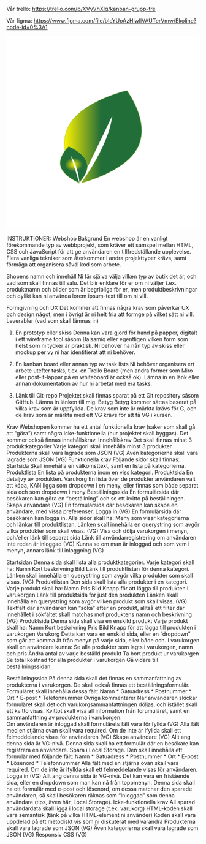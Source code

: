 
Vår trello:
https://trello.com/b/XVyVhXlq/kanban-grupp-tre

Vår figma: 
https://www.figma.com/file/bIcYUoAzHiwllVAUTerVmw/Ekoline?node-id=0%3A1


<img src="styles\sass\img\android-chrome-512x512.png" style="40px">


INSTRUKTIONER:
Webshop
Bakgrund
En webshop är en vanligt förekommande typ av webbprojekt, som kräver ett samspel mellan HTML, CSS och JavaScript för att ge användaren en tillfredställande upplevelse. Flera vanliga tekniker som återkommer i andra projekttyper krävs, samt förmåga att organisera såväl kod som arbete. 

Shopens namn och innehåll
Ni får själva välja vilken typ av butik det är, och vad som skall finnas till salu. 
Det blir enklare för er om ni väljer t.ex. produktnamn och bilder som är begripliga för er, men produktbeskrivningar och dylikt kan ni använda lorem ipsum-text till om ni vill. 

Formgivning och UX
Det kommer att finnas några krav som påverkar UX och design något, men i övrigt är ni helt fria att formge på vilket sätt ni vill. 
Leverabler (vad som skall lämnas in)
1. En prototyp eller skiss
Denna kan vara gjord för hand på papper, digitalt i ett wireframe tool såsom Balsamiq eller egentligen vilken form som helst som ni tycker är praktisk. 
Ni behöver ha nån typ av skiss eller mockup per vy ni har identifierat att ni behöver. 

2. En kanban board eller annan typ av task lists
Ni behöver organisera ert arbete utefter tasks, t.ex. en Trello Board (men andra former som Miro eller post-it-lappar på en whiteboard är också ok). Lämna in en länk eller annan dokumentation av hur ni arbetat med era tasks. 

3. Länk till Git-repo
Projektet skall finnas sparat på ett Git repository såsom GitHub. Lämna in länken till mig. 
Betyg
Betyg kommer sättas baserat på vilka krav som är uppfyllda. De krav som inte är märkta krävs för G, och de krav som är märkta med ett VG krävs för att få VG i kursen. 

Krav
Webshopen kommer ha ett antal funktionella krav (saker som skall gå att “göra”) samt några icke-funktionella (hur projektet skall byggas). Det kommer också finnas innehållskrav. 
Innehållskrav
Det skall finnas minst 3 produktkategorier
Varje kategori skall innehålla minst 3 produkter
Produkterna skall vara lagrade som JSON (VG)
Även kategorierna skall vara lagrade som JSON (VG)
Funktionella krav
Följande sidor skall finnas:
Startsida
Skall innehålla en välkomsttext, samt en lista på kategorierna.
Produktlista
    En lista på produkterna inom en viss kategori.
Produktsida
En detaljvy av produkten.
Varukorg
En lista över de produkter användaren valt att köpa, KAN ligga som dropdown i en meny, eller finnas som både separat sida och som dropdown i meny
Beställningssida
En formulärsida där besökaren kan göra en “beställning” och se ett kvitto på beställningen.
Skapa användare (VG)
En formulärsida där besökaren kan skapa en användare, med vissa preferenser.
Logga in (VG)
En formulärsida där besökaren kan logga in.
Alla sidor skall ha:
Meny som visar kategorierna och länkar till produktlistan. 
Länken skall innehålla en querystring som avgör vilka produkter som skall visas. (VG)
Visa och dölja varukorgen i menyn, och/eller länk till separat sida
Länk till användarregistrering om användaren inte redan är inloggad (VG)
Kunna se om man är inloggad och som vem i menyn, annars länk till inloggning (VG)


Startsidan
Denna sida skall lista alla produktkategorier. 
Varje kategori skall ha:
Namn
Kort beskrivning
Bild
Länk till produktlistan för denna kategori.
Länken skall innehålla en querystring som avgör vilka produkter som skall visas. (VG)
Produktlistan
Den sida skall lista alla produkter i en kategori.
Varje produkt skall ha:
Namn
Pris
Bild
Knapp för att lägga till produkten i varukorgen
Länk till produktsida för just den produkten
Länken skall innehålla en querystring som avgör vilken produkt som skall visas. (VG)
Textfält där användaren kan “söka” efter en produkt, alltså ett filter där innehållet i sökfältet skall matchas mot produktens namn och beskrivning (VG)
Produktsida
Denna sida skall visa en enskild produkt
Varje produkt skall ha:
Namn
Kort beskrivning
Pris
Bild
Knapp för att lägga till produkten i varukorgen
Varukorg
Detta kan vara en enskild sida, eller en “dropdown” som går att komma åt från menyn på varje sida, eller både och. I varukorgen skall en användare kunna:
Se alla produkter som lagts i varukorgen, namn och pris
Ändra antal av varje beställd produkt
Ta bort produkt ur varukorgen
Se total kostnad för alla produkter i varukorgen
Gå vidare till beställningssidan

Beställningssida
På denna sida skall det finnas en sammanfattning av produkterna i varukorgen.
De skall också finnas ett beställningsformulär. Formuläret skall innehålla dessa fält:
Namn *
Gatuadress *
Postnummer *
Ort *
E-post *
Telefonnummer
Övriga kommentarer
När användaren skickar formuläret skall det och varukorgsammanfattningen döljas, och istället skall ett kvitto visas. Kvittot skall visa all information från forumuläret, samt en sammanfattning av produkterna i varukorgen.  
Om användaren är inloggad skall formulärets fält vara förifyllda (VG)
Alla fält med en stjärna ovan skall vara required. Om de inte är ifyllda skall ett felmeddelande visas för användaren (VG)
Skapa användare (VG)
Allt ang denna sida är VG-nivå.
Denna sida skall ha ett formulär där en besökare kan registrera en användare. Spara i Local Storage.
Den skall innehålla ett formulär med följande fält:
Namn *
Gatuadress *
Postnummer *
Ort *
E-post *
Lösenord *
Telefonnummer
Alla fält med en stjärna ovan skall vara required. Om de inte är ifyllda skall ett felmeddelande visas för användaren.
Logga in (VG)
Allt ang denna sida är VG-nivå. Det kan vara en fristående sida, eller en dropdown som man kan nå från toppmenyn.
Denna sida skall ha ett formulär med e-post och lösenord, om dessa matchar den sparade användaren, så skall besökaren räknas som “inloggad” som denna användare (tips, även här, Local Storage). 
Icke-funktionella krav
All sparad användardata skall ligga i local storage (t.ex. varukorg)
HTML-koden skall vara semantisk (tänk på vilka HTML-element ni använder)
Koden skall vara uppdelad på ett metodiskt vis som ni diskuterat med varandra
Produkterna skall vara lagrade som JSON (VG)
Även kategorierna skall vara lagrade som JSON (VG)
Responsiv CSS (VG)




